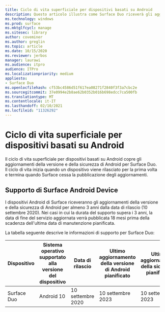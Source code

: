 ```yaml
---
title: Ciclo di vita superficiale per dispositivi basati su Android
description: Questo articolo illustra come Surface Duo riceverà gli aggiornamenti della versione e della sicurezza di Android per almeno 3 anni dalla data di rilascio.
ms.technology: windows
ms.prod: surface
ms.mktglfcycl: manage
ms.sitesec: library
author: coveminer
ms.author: greglin
ms.topic: article
ms.date: 10/15/2020
ms.reviewer: jerbos
manager: laurawi
ms.audience: itpro
audience: ITPro
ms.localizationpriority: medium
appliesto:
- Surface Duo
ms.openlocfilehash: cf53bc4586d51f617ea08271f2840f3f3a7cbc2e
ms.sourcegitcommit: 37e0994e2b8ae62b0352b016b698edcc7ca500fb
ms.translationtype: MT
ms.contentlocale: it-IT
ms.lasthandoff: 02/10/2021
ms.locfileid: "11326292"
---
```

# Ciclo di vita superficiale per dispositivi basati su Android

Il ciclo di vita superficiale per dispositivi basati su Android copre gli aggiornamenti della versione e della sicurezza di Android per Surface Duo. Il ciclo di vita inizia quando un dispositivo viene rilasciato per la prima volta e termina quando Surface cessa la pubblicazione degli aggiornamenti.

##  <a name="surface-android-device-support"></a>Supporto di Surface Android Device 

I dispositivi Android di Surface riceveranno gli aggiornamenti della versione e della sicurezza di Android per almeno 3 anni dalla data di rilascio (10 settembre 2020). Nei casi in cui la durata del supporto supera i 3 anni, la data di fine del servizio aggiornata verrà pubblicata 18 mesi prima della scadenza dell'ultima data di manutenzione pianificata. 

La tabella seguente descrive le informazioni di supporto per Surface Duo:

| Dispositivo  | Sistema operativo supportato alla versione del dispositivo | Data di rilascio   | Ultimo aggiornamento della versione di Android pianificato | Ultimo aggiornamento della sicurezza pianificato |
| ----------- | ------------------------------------------ | ------------------ | --------------------------------------- | -------------------------------- |
| Surface Duo | Android 10                                 | 10 settembre 2020 | 10 settembre 2023                      | 10 settembre 2023               |

 
